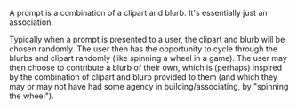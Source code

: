A prompt is a combination of a clipart and blurb.  It's essentially just an association.  

Typically when a prompt is presented to a user, the clipart and blurb will be chosen randomly.  The user then has the opportunity to cycle through the blurbs and clipart randomly (like spinning a wheel in a game).  The user may then choose to contribute a blurb of their own, which is (perhaps) inspired by the combination of clipart and blurb provided to them (and which they may or may not have had some agency in building/associating, by "spinning the wheel").

